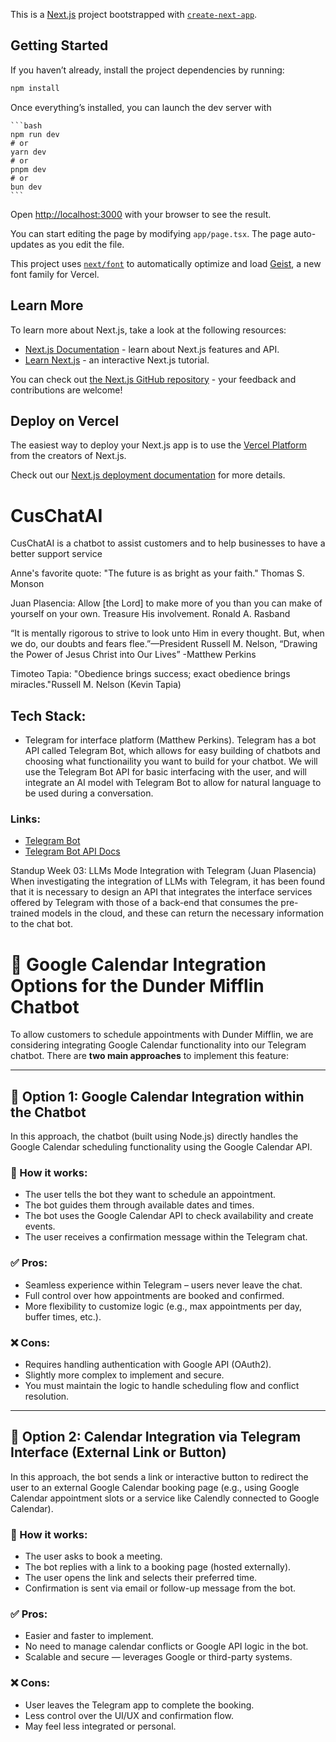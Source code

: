 This is a [Next.js](https://nextjs.org) project bootstrapped with [`create-next-app`](https://nextjs.org/docs/app/api-reference/cli/create-next-app).

## Getting Started

If you haven’t already, install the project dependencies by running:

   ```bash
   npm install
   ```

Once everything’s installed, you can launch the dev server with

    ```bash
    npm run dev
    # or
    yarn dev
    # or
    pnpm dev
    # or
    bun dev
    ```

Open [http://localhost:3000](http://localhost:3000) with your browser to see the result.

You can start editing the page by modifying `app/page.tsx`. The page auto-updates as you edit the file.

This project uses [`next/font`](https://nextjs.org/docs/app/building-your-application/optimizing/fonts) to automatically optimize and load [Geist](https://vercel.com/font), a new font family for Vercel.

## Learn More

To learn more about Next.js, take a look at the following resources:

- [Next.js Documentation](https://nextjs.org/docs) - learn about Next.js features and API.
- [Learn Next.js](https://nextjs.org/learn) - an interactive Next.js tutorial.

You can check out [the Next.js GitHub repository](https://github.com/vercel/next.js) - your feedback and contributions are welcome!

## Deploy on Vercel

The easiest way to deploy your Next.js app is to use the [Vercel Platform](https://vercel.com/new?utm_medium=default-template&filter=next.js&utm_source=create-next-app&utm_campaign=create-next-app-readme) from the creators of Next.js.

Check out our [Next.js deployment documentation](https://nextjs.org/docs/app/building-your-application/deploying) for more details.

# CusChatAI

CusChatAI is a chatbot to assist customers and to help businesses to have a better support service

Anne's favorite quote: "The future is as bright as your faith." Thomas S. Monson

Juan Plasencia:
Allow [the Lord] to make more of you than you can make of yourself on your own. Treasure His involvement.
Ronald A. Rasband

“It is mentally rigorous to strive to look unto Him in every thought. But, when we do, our doubts and fears flee.”—President Russell M. Nelson, “Drawing the Power of Jesus Christ into Our Lives”
-Matthew Perkins

Timoteo Tapia:
"Obedience brings success; exact obedience brings miracles."Russell M. Nelson (Kevin Tapia)

## Tech Stack:
- Telegram for interface platform (Matthew Perkins). Telegram has a bot API called Telegram Bot, which allows for easy building of chatbots and choosing what functionaility you want to build for your chatbot. We will use the Telegram Bot API for basic interfacing with the user, and will integrate an AI model with Telegram Bot to allow for natural language to be used during a conversation.
### Links: 
- [Telegram Bot](https://core.telegram.org/bots)
- [Telegram Bot API Docs](https://core.telegram.org/bots/api)

Standup Week 03:
LLMs Mode Integration with Telegram (Juan Plasencia)
When investigating the integration of LLMs with Telegram, it has been found that it is necessary to design an API that integrates the interface services offered by Telegram with those of a back-end that consumes the pre-trained models in the cloud, and these can return the necessary information to the chat bot. 

# 📅 Google Calendar Integration Options for the Dunder Mifflin Chatbot

To allow customers to schedule appointments with Dunder Mifflin, we are considering integrating Google Calendar functionality into our Telegram chatbot. There are **two main approaches** to implement this feature:

---

## 🔹 Option 1: Google Calendar Integration within the Chatbot

In this approach, the chatbot (built using Node.js) directly handles the Google Calendar scheduling functionality using the Google Calendar API.

### 🔧 How it works:
- The user tells the bot they want to schedule an appointment.
- The bot guides them through available dates and times.
- The bot uses the Google Calendar API to check availability and create events.
- The user receives a confirmation message within the Telegram chat.

### ✅ Pros:
- Seamless experience within Telegram – users never leave the chat.
- Full control over how appointments are booked and confirmed.
- More flexibility to customize logic (e.g., max appointments per day, buffer times, etc.).

### ❌ Cons:
- Requires handling authentication with Google API (OAuth2).
- Slightly more complex to implement and secure.
- You must maintain the logic to handle scheduling flow and conflict resolution.

---

## 🔹 Option 2: Calendar Integration via Telegram Interface (External Link or Button)

In this approach, the bot sends a link or interactive button to redirect the user to an external Google Calendar booking page (e.g., using Google Calendar appointment slots or a service like Calendly connected to Google Calendar).

### 🔧 How it works:
- The user asks to book a meeting.
- The bot replies with a link to a booking page (hosted externally).
- The user opens the link and selects their preferred time.
- Confirmation is sent via email or follow-up message from the bot.

### ✅ Pros:
- Easier and faster to implement.
- No need to manage calendar conflicts or Google API logic in the bot.
- Scalable and secure — leverages Google or third-party systems.

### ❌ Cons:
- User leaves the Telegram app to complete the booking.
- Less control over the UI/UX and confirmation flow.
- May feel less integrated or personal.
